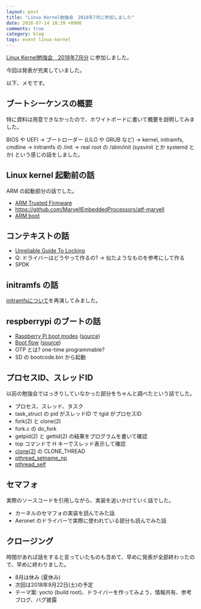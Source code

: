 ```yaml
---
layout: post
title: "Linux Kernel勉強会　2018年7月に参加しました"
date: 2018-07-14 18:39 +0900
comments: true
category: blog
tags: event linux-kernel
---
```

[Linux Kernel勉強会　2018年7月分](https://linux-kernel.connpass.com/event/92896/)
に参加しました。

今回は発表が充実していました。

<!--more-->

以下、メモです。

## ブートシーケンスの概要

特に資料は用意できなかったので、ホワイトボードに書いて概要を説明してみました。

BIOS や UEFI → ブートローダー (LILO や GRUB など) → kernel, initramfs, cmdline → initramfs の /init → real root の /sbin/init (sysvinit とか systemd とか)
という感じの話をしました。

## Linux kernel 起動前の話

ARM の起動部分の話でした。

- [ARM Trusted Firmware](https://github.com/ARM-software/arm-trusted-firmware)
- <https://github.com/MarvellEmbeddedProcessors/atf-marvell>
- [ARM boot](https://www.ujiya.net/linux/ARM%20boot)

## コンテキストの話

- [Unreliable Guide To Locking](https://github.com/torvalds/linux/blob/2db39a2f491a48ec740e0214a7dd584eefc2137d/Documentation/kernel-hacking/locking.rst)
- Q: ドライバーはどうやって作るの? → 似たようなものを参考にして作る
- SPDK

## initramfs の話

[initramfsについて](https://www.slideshare.net/znzjp/initramfs)を再演してみました。

## respberrypi のブートの話

- [Raspberry Pi boot modes](https://www.raspberrypi.org/documentation/hardware/raspberrypi/bootmodes/README.md) ([source](https://github.com/raspberrypi/documentation/blob/4d139bed526f12955c2809b0a146e88b2922ab9a/hardware/raspberrypi/bootmodes/README.md))
- [Boot flow](https://www.raspberrypi.org/documentation/hardware/raspberrypi/bootmodes/bootflow.md) ([source](https://github.com/raspberrypi/documentation/blob/4d139bed526f12955c2809b0a146e88b2922ab9a/hardware/raspberrypi/bootmodes/bootflow.md))
- OTP とは? one-time programmable?
- SD の bootcode.bin から起動

## プロセスID、スレッドID

以前の勉強会ではっきりしていなかった部分をちゃんと調べたという話でした。

- プロセス、スレッド、タスク
- task\_struct の pid がスレッドID で tgid がプロセスID
- fork(2) と clone(2)
- fork.c の do\_fork
- getpid(2) と gettid(2) の結果をプログラムを書いて確認
- top コマンドで H キーでスレッド表示して確認
- [clone(2)](https://linuxjm.osdn.jp/html/LDP_man-pages/man2/clone.2.html) の CLONE\_THREAD
- [pthread\_setname\_np](https://linuxjm.osdn.jp/html/LDP_man-pages/man3/pthread_setname_np.3.html)
- [pthread\_self](https://linuxjm.osdn.jp/html/LDP_man-pages/man3/pthread_self.3.html)

## セマフォ

実際のソースコードを引用しながら、実装を追いかけていく話でした。

- カーネルのセマフォの実装を読んでみた話
- Aeronet のドライバーで実際に使われている部分も読んでみた話

## クロージング

時間があれば話をすると言っていたものも含めて、早めに発表が全部終わったので、早めに終わりました。

- 8月は休み (夏休み)
- 次回は2018年9月22日(土)の予定
- テーマ案: yocto (build root)、ドライバーを作ってみよう、情報共有、参考ブログ、バグ披露
